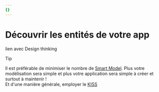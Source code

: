 ```yaml
---
{}
---
```

   
# Découvrir les entités de votre app   
   
lien avec Design thinking   
   
> [!tip]   
> Il est préférable de minimiser le nombre de [Smart Model](../_glossaire/Glossaire.md). Plus votre modélisation sera simple et plus votre application sera simple à créer et surtout à maintenir !   
> Et d'une manière générale, employer le [KISS](../_glossaire/Glossaire.md#kiss)